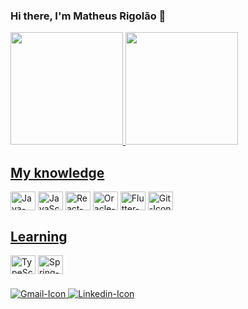 ### Hi there, I'm Matheus Rigolão 👋

<div>
  <a href="https://github.com/Rigolao">
  <img loading="lazy" height="180em" src="https://github-readme-stats.vercel.app/api/top-langs/?username=Rigolao&layout=compact&langs_count=7&theme=dracula"/>
  <img loading="lazy" height="180em" src="https://github-readme-stats.vercel.app/api?username=Rigolao&show_icons=true&theme=dracula&include_all_commits=true&count_private=true"/>
</div>

## My knowledge
<div style="display: inline-block">
  <img align="center" height="30" width="40" loading="lazy"  src="https://cdn.jsdelivr.net/gh/devicons/devicon/icons/java/java-original.svg" alt="Java-Icon">
  <img align="center" height="30" width="40" loading="lazy" src="https://cdn.jsdelivr.net/gh/devicons/devicon/icons/javascript/javascript-original.svg" alt="JavaScript-Icon">
<img align="center" height="30" width="40" loading="lazy" src="https://cdn.jsdelivr.net/gh/devicons/devicon/icons/react/react-original.svg" alt="React-Icon">
  <img align="center" height="30" width="40" loading="lazy"  src="https://cdn.jsdelivr.net/gh/devicons/devicon/icons/oracle/oracle-original.svg" alt="Oracle-Icon">
  <img align="center" height="30" width="40" loading="lazy" src="https://cdn.jsdelivr.net/gh/devicons/devicon/icons/flutter/flutter-original.svg" alt="Flutter-Icon">
  <img align="center" height="30" width="40" loading="lazy"  src="https://cdn.jsdelivr.net/gh/devicons/devicon/icons/git/git-original.svg" alt="Git-Icon">
</div>

## Learning
<div style="display: inline-block">
  <img align="center" height="30" width="40" loading="lazy"  src="https://cdn.jsdelivr.net/gh/devicons/devicon/icons/typescript/typescript-original.svg" alt="TypeScript-Icon">
  <img align="center" height="30" width="40" loading="lazy"  src="https://cdn.jsdelivr.net/gh/devicons/devicon/icons/spring/spring-original.svg" alt="Spring-Icon">
</div>


###

<div>
    <a href="mailto:mrigolao@gmail.com" target="_blank">
      <img src="https://img.shields.io/badge/Gmail-D14836?style=for-the-badge&logo=gmail&logoColor=white" alt="Gmail-Icon">
    </a>
    <a href="https://www.linkedin.com/in/matheus-rigolao/" target="_blank">
      <img src="https://img.shields.io/badge/LinkedIn-0077B5?style=for-the-badge&logo=linkedin&logoColor=white" alt="Linkedin-Icon">
    </a>
</div>
